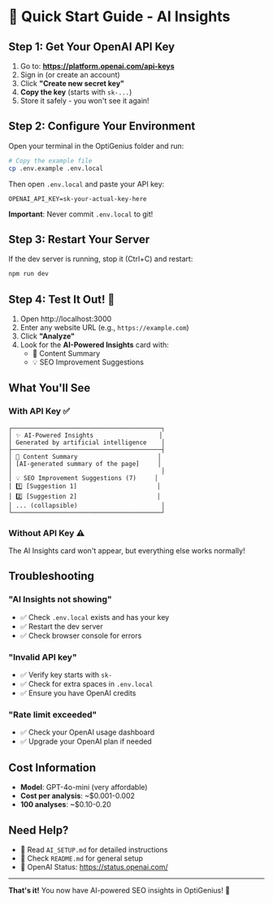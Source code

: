 # 🚀 Quick Start Guide - AI Insights

## Step 1: Get Your OpenAI API Key

1. Go to: **https://platform.openai.com/api-keys**
2. Sign in (or create an account)
3. Click **"Create new secret key"**
4. **Copy the key** (starts with `sk-...`)
5. Store it safely - you won't see it again!

## Step 2: Configure Your Environment

Open your terminal in the OptiGenius folder and run:

```bash
# Copy the example file
cp .env.example .env.local
```

Then open `.env.local` and paste your API key:

```
OPENAI_API_KEY=sk-your-actual-key-here
```

**Important**: Never commit `.env.local` to git!

## Step 3: Restart Your Server

If the dev server is running, stop it (Ctrl+C) and restart:

```bash
npm run dev
```

## Step 4: Test It Out! 🎉

1. Open http://localhost:3000
2. Enter any website URL (e.g., `https://example.com`)
3. Click **"Analyze"**
4. Look for the **AI-Powered Insights** card with:
   - 📄 Content Summary
   - 💡 SEO Improvement Suggestions

## What You'll See

### With API Key ✅
```
┌─────────────────────────────────────────┐
│ ✨ AI-Powered Insights                  │
│ Generated by artificial intelligence    │
├─────────────────────────────────────────┤
│ 📄 Content Summary                      │
│ [AI-generated summary of the page]     │
│                                         │
│ 💡 SEO Improvement Suggestions (7)     │
│ 1️⃣ [Suggestion 1]                      │
│ 2️⃣ [Suggestion 2]                      │
│ ... (collapsible)                       │
└─────────────────────────────────────────┘
```

### Without API Key ⚠️
The AI Insights card won't appear, but everything else works normally!

## Troubleshooting

### "AI Insights not showing"
- ✅ Check `.env.local` exists and has your key
- ✅ Restart the dev server
- ✅ Check browser console for errors

### "Invalid API key"
- ✅ Verify key starts with `sk-`
- ✅ Check for extra spaces in `.env.local`
- ✅ Ensure you have OpenAI credits

### "Rate limit exceeded"
- ✅ Check your OpenAI usage dashboard
- ✅ Upgrade your OpenAI plan if needed

## Cost Information

- **Model**: GPT-4o-mini (very affordable)
- **Cost per analysis**: ~$0.001-0.002
- **100 analyses**: ~$0.10-0.20

## Need Help?

- 📖 Read `AI_SETUP.md` for detailed instructions
- 📖 Check `README.md` for general setup
- 🔗 OpenAI Status: https://status.openai.com/

---

**That's it!** You now have AI-powered SEO insights in OptiGenius! 🎉
